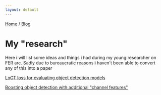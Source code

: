 ```yaml
---
layout: default
---
```

[Home](./index.html) / [Blog](./blog_index.html)


# My "research" 
Here i will list some ideas and things i had during my young researcher on FER arc. Sadly due to bureaucratic reasons i haven't been able to convert any of this into a paper


[LoGT loss for evaluating object detection models](./logt.html)

[Boosting object detection with additional "channel features"](./rgbd.html)

